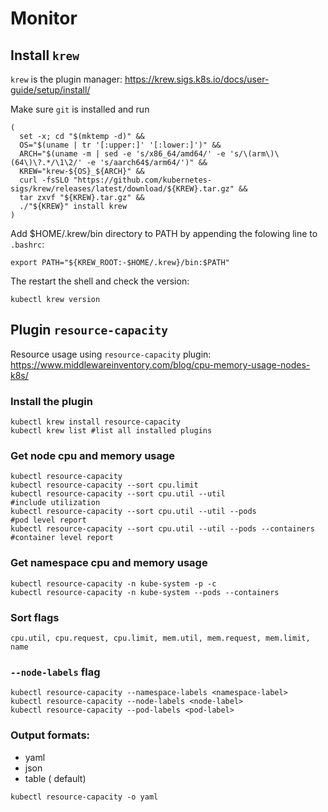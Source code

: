 # Monitor

## Install `krew`
`krew` is the plugin manager:
https://krew.sigs.k8s.io/docs/user-guide/setup/install/

Make sure `git` is installed and run
```
(
  set -x; cd "$(mktemp -d)" &&
  OS="$(uname | tr '[:upper:]' '[:lower:]')" &&
  ARCH="$(uname -m | sed -e 's/x86_64/amd64/' -e 's/\(arm\)\(64\)\?.*/\1\2/' -e 's/aarch64$/arm64/')" &&
  KREW="krew-${OS}_${ARCH}" &&
  curl -fsSLO "https://github.com/kubernetes-sigs/krew/releases/latest/download/${KREW}.tar.gz" &&
  tar zxvf "${KREW}.tar.gz" &&
  ./"${KREW}" install krew
)
```
Add $HOME/.krew/bin directory to PATH by appending the folowing line to `.bashrc`:
```
export PATH="${KREW_ROOT:-$HOME/.krew}/bin:$PATH"
```

The restart the shell and check the version:
```
kubectl krew version
```

## Plugin `resource-capacity`
Resource usage using `resource-capacity` plugin:
https://www.middlewareinventory.com/blog/cpu-memory-usage-nodes-k8s/

### Install the plugin
```
kubectl krew install resource-capacity
kubectl krew list #list all installed plugins
```

### Get node cpu and memory usage
```
kubectl resource-capacity
kubectl resource-capacity --sort cpu.limit
kubectl resource-capacity --sort cpu.util --util                     #include utilization
kubectl resource-capacity --sort cpu.util --util --pods              #pod level report
kubectl resource-capacity --sort cpu.util --util --pods --containers #container level report
```

### Get namespace cpu and memory usage
```
kubectl resource-capacity -n kube-system -p -c
kubectl resource-capacity -n kube-system --pods --containers
```

### Sort flags
```
cpu.util, cpu.request, cpu.limit, mem.util, mem.request, mem.limit, name
```

### `--node-labels` flag
```
kubectl resource-capacity --namespace-labels <namespace-label>
kubectl resource-capacity --node-labels <node-label>
kubectl resource-capacity --pod-labels <pod-label>
```

### Output formats:
- yaml
- json
- table ( default)
```
kubectl resource-capacity -o yaml
```
